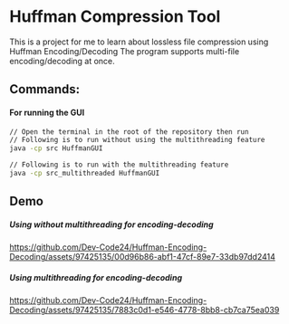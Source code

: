 # Huffman Compression Tool

This is a project for me to learn about lossless file compression using Huffman Encoding/Decoding
The program supports multi-file encoding/decoding at once.

## Commands:

#### For running the GUI

```sh
// Open the terminal in the root of the repository then run
// Following is to run without using the multithreading feature
java -cp src HuffmanGUI

// Following is to run with the multithreading feature
java -cp src_multithreaded HuffmanGUI
```

## Demo

##### Using without multithreading for encoding-decoding

https://github.com/Dev-Code24/Huffman-Encoding-Decoding/assets/97425135/00d96b86-abf1-47cf-89e7-33db97dd2414

##### Using multithreading for encoding-decoding

https://github.com/Dev-Code24/Huffman-Encoding-Decoding/assets/97425135/7883c0d1-e546-4778-8bb8-cb7ca75ea039

